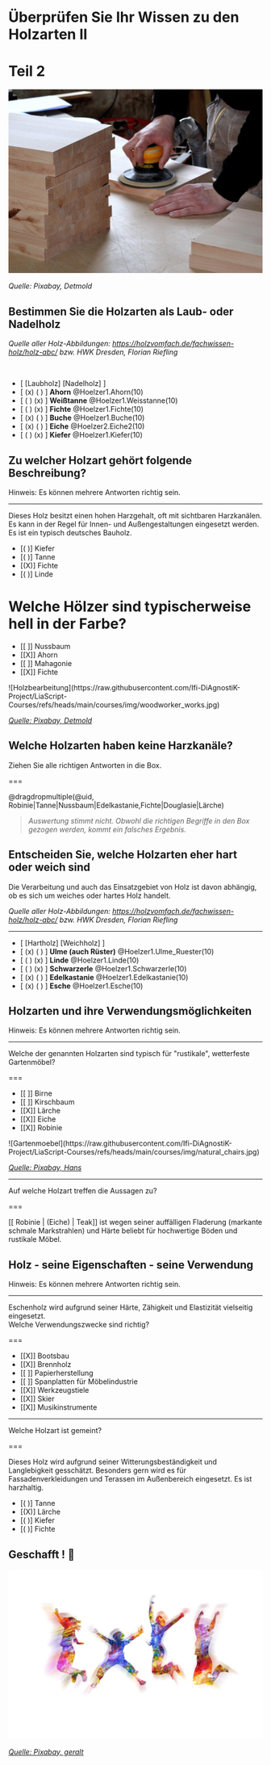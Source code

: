 <!--
author:   Volker Göhler; Hilke Domsch

email:    hilke.domsch@gkz-ev.de

version:  0.0.2

language: de

narrator: Deutsch Male

edit: true
date: 2025-07-29
icon: https://raw.githubusercontent.com/Ifi-DiAgnostiK-Project/LiaScript-Courses/refs/heads/main/img/Logo_234px.png
logo: https://upload.wikimedia.org/wikipedia/commons/2/26/Stacked_Timber_Displaying_Growth_Rings.jpg

attribute: Title Image By Kelsey Todd, CC BY-SA 4.0 <https://creativecommons.org/licenses/by-sa/4.0>, via Wikimedia Commons

comment:  Quiz zu Eigenschaften von Holz -- Teil 2

import: https://raw.githubusercontent.com/Ifi-DiAgnostiK-Project/LiaScript_DragAndDrop_Template/refs/heads/main/README.md
import: https://raw.githubusercontent.com/Ifi-DiAgnostiK-Project/Piktogramme/refs/heads/main/makros.md
import: https://raw.githubusercontent.com/Ifi-DiAgnostiK-Project/LiaScript_ImageQuiz/refs/heads/main/README.md
import: https://raw.githubusercontent.com/Ifi-DiAgnostiK-Project/Holzarten/refs/heads/main/makros.md

title: Holzarten II

tags:
    - Tischler
    - Holzarten

@style
.image-container {
  width: 200px;
  height: 200px;
  border: 1px solid #ccc;
  display: flex;
  justify-content: center;
  align-items: center;
  overflow: hidden;
  background-color: #f8f8f8;
}

.image-container img {
  width: fit-content;
  height: fit-content;
  object-fit: cover;
  display: block;
}

.lia-table__data {
    overflow: hidden;
    padding: 0.5rem;
}

.flex-container {
    display: flex;
    flex-wrap: wrap; /* Allows the items to wrap as needed */
    align-items: stretch;
    gap: 20px; /* Adds both horizontal and vertical spacing between items */
}

.flex-child {
    flex: 1;
    margin-right: 20px; /* Adds space between the columns */
}

@media (max-width: 600px) {
    .flex-child {
        flex: 100%; /* Makes the child divs take up the full width on slim devices */
        margin-right: 0; /* Removes the right margin */
    }
}
@end

-->

# Überprüfen Sie Ihr Wissen zu den Holzarten II

Teil 2
=======

![Holzarbeiten](https://raw.githubusercontent.com/Ifi-DiAgnostiK-Project/LiaScript-Courses/refs/heads/main/courses/img/rotating_sander.jpg) <!-- style="width: 700px" -->

_Quelle: Pixabay, Detmold_

## Bestimmen Sie die Holzarten als Laub- oder Nadelholz

_Quelle aller Holz-Abbildungen:_ _https://holzvomfach.de/fachwissen-holz/holz-abc/ bzw. HWK Dresden, Florian Riefling_

<br>

<!--data-randomize -->
- [  [Laubholz]     [Nadelholz]  ]
- [    (x)             ( )       ] __Ahorn__ @Hoelzer1.Ahorn(10)
- [    ( )             (x)       ] __Weißtanne__ @Hoelzer1.Weisstanne(10)
- [    ( )             (x)       ] __Fichte__ @Hoelzer1.Fichte(10)
- [    (x)             ( )       ] __Buche__ @Hoelzer1.Buche(10)
- [    (x)             ( )       ] __Eiche__ @Hoelzer2.Eiche2(10)
- [    ( )             (x)       ] __Kiefer__ @Hoelzer1.Kiefer(10)


## Zu welcher Holzart gehört folgende Beschreibung?

<!--style="font-size: huge; color: red"-->Hinweis: Es können mehrere Antworten richtig sein.

-----------------

<!--style="color: green"  -->Dieses Holz besitzt einen hohen Harzgehalt, oft mit sichtbaren Harzkanälen.
<br>
Es kann in der Regel für Innen- und Außengestaltungen eingesetzt werden.
<br>
Es ist ein typisch deutsches Bauholz.

<!--data-randomize -->
- [( )] Kiefer
- [( )] Tanne
- [(X)] Fichte
- [( )] Linde


Welche Hölzer sind typischerweise hell in der Farbe?
===

<section class="flex-container">

<div class="flex-child" style="min-width: 250px">

<!--data-randomize -->
- [[ ]] Nussbaum
- [[X]] Ahorn
- [[ ]] Mahagonie
- [[X]] Fichte

</div>

<div class="flex-child" style="min-width: 150px">
![Holzbearbeitung](https://raw.githubusercontent.com/Ifi-DiAgnostiK-Project/LiaScript-Courses/refs/heads/main/courses/img/woodworker_works.jpg)<!-- style="width: 250px" -->


<a  href="https://pixabay.com/de/photos/tischler-schreiner-handwerk-3280956/" target=_blank>_Quelle: Pixabay, Detmold_</a>

</div>

</section>

## Welche Holzarten haben keine Harzkanäle?


<!--style="color:green"-->Ziehen Sie alle richtigen Antworten in die Box.
===




<!--data-randomize -->
@dragdropmultiple(@uid, Robinie|Tanne|Nussbaum|Edelkastanie,Fichte|Douglasie|Lärche)

>_Auswertung stimmt nicht. Obwohl die richtigen Begriffe in den Box gezogen werden, kommt ein falsches Ergebnis._


## Entscheiden Sie, welche Holzarten eher hart oder weich sind

<!--style="color:green"--> Die Verarbeitung und auch das Einsatzgebiet von Holz ist davon abhängig, ob es sich um weiches oder hartes Holz handelt.


_Quelle aller Holz-Abbildungen:_ _https://holzvomfach.de/fachwissen-holz/holz-abc/ bzw. HWK Dresden, Florian Riefling_

---------------------------

<!-- data-randomize -->
- [  [Hartholz]     [Weichholz]  ]
- [    (x)             ( )       ] __Ulme (auch Rüster)__ @Hoelzer1.Ulme_Ruester(10)
- [    ( )             (x)       ] __Linde__ @Hoelzer1.Linde(10)
- [    ( )             (x)       ] __Schwarzerle__ @Hoelzer1.Schwarzerle(10)
- [    (x)             ( )       ] __Edelkastanie__ @Hoelzer1.Edelkastanie(10)
- [    (x)             ( )       ] __Esche__ @Hoelzer1.Esche(10)




## Holzarten und ihre Verwendungsmöglichkeiten

<!--style="font-size: huge; color: red"-->Hinweis: Es können mehrere Antworten richtig sein.

-----------------


<!--style="color:green"-->Welche der genannten Holzarten sind typisch für "rustikale", wetterfeste Gartenmöbel?
===

<section class="flex-container">

<div class="flex-child" style="min-width: 250px">

<!--data-randomize -->
- [[ ]] Birne
- [[ ]] Kirschbaum
- [[X]] Lärche
- [[X]] Eiche
- [[X]] Robinie

</div>

<div class="flex-child" style="min-width: 150px">
![Gartenmoebel](https://raw.githubusercontent.com/Ifi-DiAgnostiK-Project/LiaScript-Courses/refs/heads/main/courses/img/natural_chairs.jpg)<!-- style="width: 250px" -->


<a  href="https://pixabay.com/de/photos/m%C3%B6bel-tisch-stuhl-holz-gartenm%C3%B6bel-617/" target=_blank>_Quelle: Pixabay, Hans_</a>

</div>

</section>

-------------------

<!--style="color:green"-->Auf welche Holzart treffen die Aussagen zu?
===

<!--data-randomize -->
[[ Robinie | (Eiche) | Teak]] ist wegen seiner auffälligen Fladerung (markante schmale Markstrahlen) und Härte beliebt für hochwertige Böden und rustikale Möbel.


## Holz - seine Eigenschaften - seine Verwendung

<!--style="font-size: huge; color: red"-->Hinweis: Es können mehrere Antworten richtig sein.

-------------------------

<!--style="color:green"-->Eschenholz wird aufgrund seiner Härte, Zähigkeit und Elastizität vielseitig eingesetzt. <br> Welche Verwendungszwecke sind richtig?
===

<!--data-randomize -->
- [[X]] Bootsbau
- [[X]] Brennholz
- [[ ]] Papierherstellung
- [[ ]] Spanplatten für Möbelindustrie
- [[X]] Werkzeugstiele
- [[X]] Skier
- [[X]] Musikinstrumente

--------------

<!--style="color:green"-->Welche Holzart ist gemeint?
===

<!--style="color:green"-->Dieses Holz wird aufgrund seiner Witterungsbeständigkeit und Langlebigkeit gesschätzt. Besonders gern wird es für Fassadenverkleidungen und Terassen im Außenbereich eingesetzt. Es ist harzhaltig.

<!--data-randomize -->
- [( )] Tanne
- [(X)] Lärche
- [( )] Kiefer
- [( )] Fichte



## Geschafft ! 👏

![](https://raw.githubusercontent.com/Ifi-DiAgnostiK-Project/LiaScript-Courses/refs/heads/main/courses/img/colorfull_jumping.jpg)<!-- style="width: 500px" -->


<a  href="https://pixabay.com/de/illustrations/freude-springen-luftsprung-spa%C3%9F-3940425/" target=_blank>_Quelle: Pixabay, geralt_</a>
